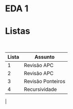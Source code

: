 # EDA 1
# Listas
<div class="line"></div>
<br>

|Lista|Assunto|
|--|---------|
|1|Revisão APC|
|2|Revisão APC|
|3|Revisão Ponteiros|
|4|Recursividade|
|